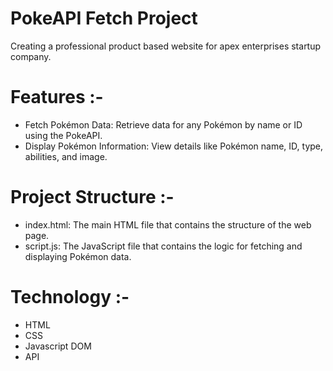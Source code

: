 # PokeAPI Fetch Project

Creating a professional product based website for apex enterprises startup company.


# Features :-

- Fetch Pokémon Data: Retrieve data for any Pokémon by name or ID using the PokeAPI.
- Display Pokémon Information: View details like Pokémon name, ID, type, abilities, and image.


# Project Structure :-

- index.html: The main HTML file that contains the structure of the web page.
- script.js: The JavaScript file that contains the logic for fetching and displaying Pokémon data.


# Technology :-

- HTML
- CSS
- Javascript DOM
- API
  
